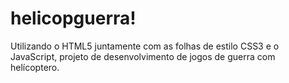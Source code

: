 # helicopguerra!
 Utilizando o HTML5 juntamente com as folhas de estilo CSS3 e o JavaScript, projeto de desenvolvimento de jogos de guerra com helícoptero.
